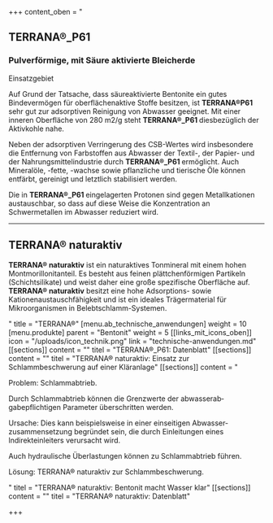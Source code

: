 +++
content_oben = "<h2>TERRANA®_P61</h2><h3>Pulverförmige, mit Säure aktivierte Bleicherde</h3><p>Einsatzgebiet</p><p>Auf Grund der Tatsache, dass säureaktivierte Bentonite ein gutes Bindevermögen für oberflächenaktive Stoffe besitzen, ist <strong>TERRANA®P61 </strong>sehr gut zur adsorptiven Reinigung von Abwasser geeignet. Mit einer inneren Oberfläche von 280 m2/g steht <strong>TERRANA®_P61 </strong>diesbezüglich der Aktivkohle nahe.</p><p>Neben der adsorptiven Verringerung des CSB-Wertes wird insbesondere die Entfernung von Farbstoffen aus Abwasser der Textil-, der Papier- und der Nahrungsmittelindustrie durch <strong>TERRANA®_P61 </strong>ermöglicht. Auch Mineralöle, -fette, -wachse sowie pflanzliche und tierische Öle können entfärbt, gereinigt und letztlich stabilisiert werden.</p><p>Die in <strong>TERRANA®_P61 </strong>eingelagerten Protonen sind gegen Metallkationen austauschbar, so dass auf diese Weise die Konzentration an Schwermetallen im Abwasser reduziert wird.</p><hr><h2>TERRANA® naturaktiv</h2><p><strong>TERRANA® naturaktiv</strong> ist ein naturaktives Tonmineral mit einem hohen Montmorillonitanteil. Es besteht aus feinen plättchenförmigen Partikeln (Schichtsilikate) und weist daher eine große spezifische Oberfläche auf. <strong>TERRANA® naturaktiv</strong> besitzt eine hohe Adsorptions- sowie Kationenaustauschfähigkeit und ist ein ideales Trägermaterial für Mikroorganismen in Belebtschlamm-Systemen.</p>"
title = "TERRANA®"
[menu.ab_technische_anwendungen]
weight = 10
[menu.produkte]
parent = "Bentonit"
weight = 5
[[links_mit_icons_oben]]
icon = "/uploads/icon_technik.png"
link = "technische-anwendungen.md"
[[sections]]
content = ""
titel = "TERRANA®_P61: Datenblatt"
[[sections]]
content = ""
titel = "TERRANA® naturaktiv: Einsatz zur Schlammbeschwerung auf einer Kläranlage"
[[sections]]
content = "<p>Problem: Schlammabtrieb. </p><p>Durch Schlammabtrieb können die Grenzwerte der abwasserab­gabepflichtigen Parameter über­schritten werden. </p><p>Ursache: Dies kann beispielswei­se in einer einseitigen Abwasser­zusammensetzung begründet sein, die durch Einleitungen eines lndirekteinleiters verursacht wird. </p><p>Auch hydraulische Überlastungen können zu Schlammabtrieb führen. </p><p>Lösung: TERRANA® naturaktiv zur Schlammbeschwerung.</p>"
titel = "TERRANA® naturaktiv: Bentonit macht Wasser klar"
[[sections]]
content = ""
titel = "TERRANA® naturaktiv: Datenblatt"

+++
